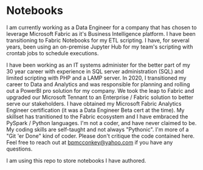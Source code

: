 # Notebooks

I am currently working as a Data Engineer for a company that has chosen to leverage Microsoft Fabric as it's Business Intelligence platform.  I have been transitioning to Fabric Notebooks for my ETL scripting.  I have, for several years, been using an on-premise Jupyter Hub for my team's scripting with crontab jobs to schedule executions.

I have been working as an IT systems administer for the better part of my 30 year career with experience in SQL server administration (SQL) and limited scripting with PHP and a LAMP server.  In 2020, I transitioned my career to Data and Analytics and was responsible for planning and rolling out a PowerBI pro solution for my company.  We took the leap to Fabric and upgraded our Microsoft Tennant to an Enterprise / Fabric solution to better serve our stakeholders.  I have obtained my Microsoft Fabric Analytics Engineer certification (it was a Data Engineer Beta cert at the time).  My skillset has tranitioned to the Fabric ecosystem and I have embraced the PySpark / Python languages.  I'm not a coder, and have never claimed to be.  My coding skills are self-taught and not always "Pythonic".  I'm more of a "Git 'er Done" kind of coder.  Please don't critique the code contained here.  Feel free to reach out at bpmcconkey@yahoo.com if you have any questions.

I am using this repo to store notebooks I have authored.
